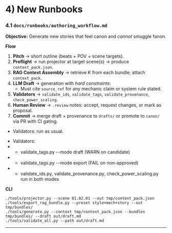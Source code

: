 
# 4) New Runbooks

### 4.1 `docs/runbooks/authoring_workflow.md`

**Objective:** Generate new stories that feel canon and *cannot* smuggle fanon.

**Flow**

1. **Pitch** → short outline (beats + POV + scene targets).
2. **Preflight** → run projector at target scene(s) → produce `context_pack.json`.
3. **RAG Context Assembly** → retrieve K from each bundle; attach `context_pack`.
4. **LLM Draft** → generation with *hard constraints*:
   * Must cite `source_ref` for any mechanic claim or system rule stated.
5. **Validators** → `validate_ids`, `validate_tags`, `validate_provenance`, `check_power_scaling`.
6. **Human Review** → `.review` notes: accept, request changes, or mark as proposal.
7. **Commit** → merge draft + provenance to `drafts/` or promote to `canon/` via PR with CI gating.


- Validators: run as usual.
+ Validators:
+  - validate_tags.py --mode draft  (WARN on candidate)
+  - validate_tags.py --mode export (FAIL on non-approved)
+  - validate_ids.py, validate_provenance.py, check_power_scaling.py run in both modes

**CLI**

```
./tools/projector.py --scene 01.02.01 --out tmp/context_pack.json
./tools/export_rag_bundle.py --preset style+mech+story --out tmp/bundles/
./tools/generate.py --context tmp/context_pack.json --bundles tmp/bundles/ --draft out/draft.md
./tools/validate_all.py --path out/draft.md
```

---

